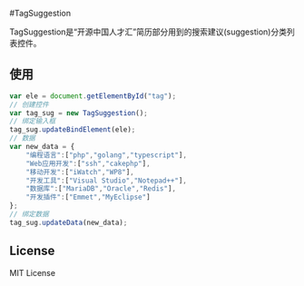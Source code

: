 #TagSuggestion

TagSuggestion是“开源中国人才汇”简历部分用到的搜索建议(suggestion)分类列表控件。

## 使用

```javascript
var ele = document.getElementById("tag");
// 创建控件
var tag_sug = new TagSuggestion();
// 绑定输入框
tag_sug.updateBindElement(ele);
// 数据
var new_data = {
    "编程语言":["php","golang","typescript"],
    "Web应用开发":["ssh","cakephp"],
    "移动开发":["iWatch","WP8"],
    "开发工具":["Visual Studio","Notepad++"],
    "数据库":["MariaDB","Oracle","Redis"],
    "开发插件":["Emmet","MyEclipse"]
};
// 绑定数据
tag_sug.updateData(new_data);
```

## License

MIT License
